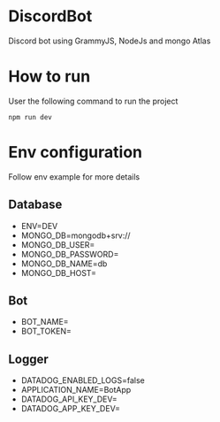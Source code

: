 # DiscordBot
Discord bot using GrammyJS, NodeJs and mongo Atlas

# How to run

User the following command to run the project 

```npm run dev```

# Env configuration

Follow env example for more details

## Database
- ENV=DEV
- MONGO_DB=mongodb+srv://
- MONGO_DB_USER=
- MONGO_DB_PASSWORD=
- MONGO_DB_NAME=db
- MONGO_DB_HOST=

## Bot
- BOT_NAME=
- BOT_TOKEN=


## Logger
- DATADOG_ENABLED_LOGS=false
- APPLICATION_NAME=BotApp
- DATADOG_API_KEY_DEV=
- DATADOG_APP_KEY_DEV=
